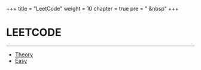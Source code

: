 +++
title = "LeetCode"
weight = 10
chapter = true
pre = "<i class='fas fa-book-open'></i> &nbsp"
+++

# **LEETCODE**

---

- [Theory](/leetcode/theory)
- [Easy](/leetcode/easy)
